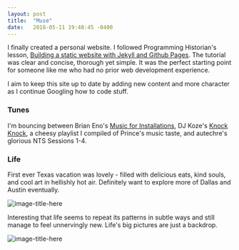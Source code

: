 ```yaml
---
layout: post
title:  "Muse"
date:   2018-05-11 19:48:45 -0400
---
```

I finally created a personal website. I followed Programming Historian's lesson, [Building a static website with Jekyll and Github Pages](https://programminghistorian.org/lessons/building-static-sites-with-jekyll-github-pages#on-windows-). The tutorial was clear and concise, thorough yet simple. It was the perfect starting point for someone like me who had no prior web development experience.


I aim to keep this site up to date by adding new content and more character as I continue Googling how to code stuff.


### Tunes


I'm bouncing between Brian Eno's [Music for Installations](https://open.spotify.com/album/3z6IlwN9dnSMNXDI2nMbfq?si=0ILGkymATsivdlwVXQrNnQ), DJ Koze's [Knock Knock](https://open.spotify.com/album/0sT4nyNxsvGNQr1O8OR83O?si=k3Idwjv1T7y5HboIGneUXA), a cheesy playlist I compiled of Prince's music taste, and autechre's glorious NTS Sessions 1-4.


### Life


First ever Texas vacation was lovely - filled with delicious eats, kind souls, and cool art in hellishly hot air. Definitely want to explore more of Dallas and Austin eventually.


![image-title-here](../../../images/dallas.png)


Interesting that life seems to repeat its patterns in subtle ways and still manage to feel unnervingly new. Life's big pictures are just a backdrop.


![image-title-here](../../../images/charles.png)
